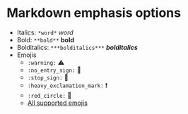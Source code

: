 # Markdown emphasis options

- Italics: `*word*` *word*
- Bold: `**bold**` **bold**
- Bolditalics: `***bolditalics***` ***bolditalics***
- Emojis
  - `:warning:` :warning:
  - `:no_entry_sign:` :no_entry_sign:
  - `:stop_sign:` :stop_sign:
  - `:heavy_exclamation_mark:` :heavy_exclamation_mark:
  - `:red_circle:` :red_circle:
  - [All supported emojis](https://github.com/ikatyang/emoji-cheat-sheet/blob/master/README.md)

